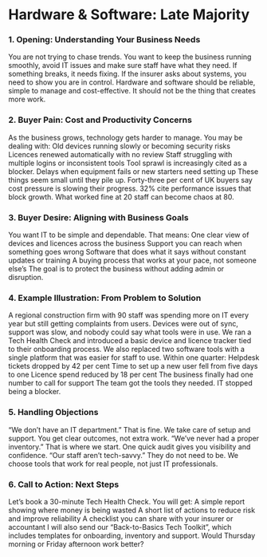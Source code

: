 # Hardware & Software: Late Majority
### 1. Opening: Understanding Your Business Needs
You are not trying to chase trends. You want to keep the business running smoothly, avoid IT issues and make sure staff have what they need. If something breaks, it needs fixing. If the insurer asks about systems, you need to show you are in control. Hardware and software should be reliable, simple to manage and cost-effective. It should not be the thing that creates more work.
### 2. Buyer Pain: Cost and Productivity Concerns
As the business grows, technology gets harder to manage. You may be dealing with:
Old devices running slowly or becoming security risks
Licences renewed automatically with no review
Staff struggling with multiple logins or inconsistent tools Tool sprawl is increasingly cited as a blocker.
Delays when equipment fails or new starters need setting up
These things seem small until they pile up. Forty-three per cent of UK buyers say cost pressure is slowing their progress. 32% cite performance issues that block growth. What worked fine at 20 staff can become chaos at 80.
### 3. Buyer Desire: Aligning with Business Goals
You want IT to be simple and dependable. That means:
One clear view of devices and licences across the business
Support you can reach when something goes wrong
Software that does what it says without constant updates or training
A buying process that works at your pace, not someone else’s
The goal is to protect the business without adding admin or disruption.
### 4. Example Illustration: From Problem to Solution
A regional construction firm with 90 staff was spending more on IT every year but still getting complaints from users. Devices were out of sync, support was slow, and nobody could say what tools were in use. We ran a Tech Health Check and introduced a basic device and licence tracker tied to their onboarding process. We also replaced two software tools with a single platform that was easier for staff to use.
Within one quarter:
Helpdesk tickets dropped by 42 per cent
Time to set up a new user fell from five days to one
Licence spend reduced by 18 per cent
The business finally had one number to call for support
The team got the tools they needed. IT stopped being a blocker.
### 5. Handling Objections
“We don’t have an IT department.”
That is fine. We take care of setup and support. You get clear outcomes, not extra work.
“We’ve never had a proper inventory.”
That is where we start. One quick audit gives you visibility and confidence.
“Our staff aren’t tech-savvy.”
They do not need to be. We choose tools that work for real people, not just IT professionals.
### 6. Call to Action: Next Steps
Let’s book a 30-minute Tech Health Check. You will get:
A simple report showing where money is being wasted
A short list of actions to reduce risk and improve reliability
A checklist you can share with your insurer or accountant
I will also send our “Back-to-Basics Tech Toolkit”, which includes templates for onboarding, inventory and support. Would Thursday morning or Friday afternoon work better?
